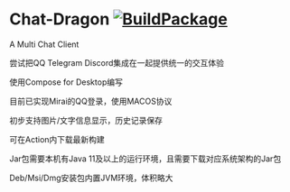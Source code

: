 # Chat-Dragon [![BuildPackage](https://github.com/Longtianmu/Chat-Dragon/actions/workflows/main.yml/badge.svg)](https://github.com/Longtianmu/Chat-Dragon/actions/workflows/main.yml/badge.svg)
A Multi Chat Client

尝试把QQ Telegram Discord集成在一起提供统一的交互体验

使用Compose for Desktop编写

目前已实现Mirai的QQ登录，使用MACOS协议

初步支持图片/文字信息显示，历史记录保存

可在Action内下载最新构建

Jar包需要本机有Java 11及以上的运行环境，且需要下载对应系统架构的Jar包

Deb/Msi/Dmg安装包内置JVM环境，体积略大
